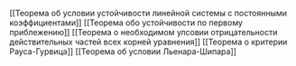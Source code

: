 [[Теорема об условии устойчивости линейной системы с постоянными коэффициентами]]
[[Теорема обо устойчивости по первому приблежению]]
[[Теорема о необходимом улсовии отрицательности действительных частей всех корней уравнения]]
[[Теорема о критерии Рауса-Гурвица]]
[[Теорема об условии Льенара-Шипара]]